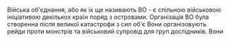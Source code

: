 Війська об'єднання, або як їх ще називають ВО - є спільною військовою ініціативою декількох країн поряд з островами. Організація ВО була створенна після великої катастрофи з сил об'є
Вони організовують рейди проти монстрів та військовий супровід для груп дослідників. Вони 